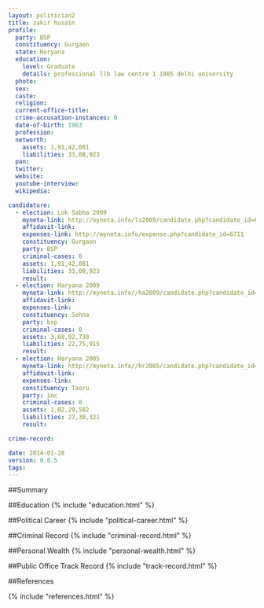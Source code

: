```yaml
---
layout: politician2
title: zakir husain
profile: 
  party: BSP
  constituency: Gurgaon
  state: Haryana
  education: 
    level: Graduate
    details: professional llb law centre 1 1985 delhi university
  photo: 
  sex: 
  caste: 
  religion: 
  current-office-title: 
  crime-accusation-instances: 0
  date-of-birth: 1963
  profession: 
  networth: 
    assets: 1,91,42,081
    liabilities: 33,08,923
  pan: 
  twitter: 
  website: 
  youtube-interview: 
  wikipedia: 

candidature: 
  - election: Lok Sabha 2009
    myneta-link: http://myneta.info/ls2009/candidate.php?candidate_id=6711
    affidavit-link: 
    expenses-link: http://myneta.info/expense.php?candidate_id=6711
    constituency: Gurgaon 
    party: BSP
    criminal-cases: 0
    assets: 1,91,42,081
    liabilities: 33,08,923
    result:  
  - election: Haryana 2009
    myneta-link: http://myneta.info//ha2009/candidate.php?candidate_id=353
    affidavit-link: 
    expenses-link: 
    constituency: Sohna 
    party: bsp
    criminal-cases: 0
    assets: 3,68,92,730
    liabilities: 22,75,915
    result:  
  - election: Haryana 2005
    myneta-link: http://myneta.info//hr2005/candidate.php?candidate_id=901
    affidavit-link: 
    expenses-link: 
    constituency: Taoru 
    party: inc
    criminal-cases: 0
    assets: 1,02,29,582
    liabilities: 27,30,321
    result:  

crime-record: 

date: 2014-01-28
version: 0.0.5
tags: 
---
```

##Summary


##Education
{% include "education.html" %}


##Political Career
{% include "political-career.html" %}


##Criminal Record
{% include "criminal-record.html" %}


##Personal Wealth
{% include "personal-wealth.html" %}


##Public Office Track Record
{% include "track-record.html" %}


##References


{% include "references.html" %}